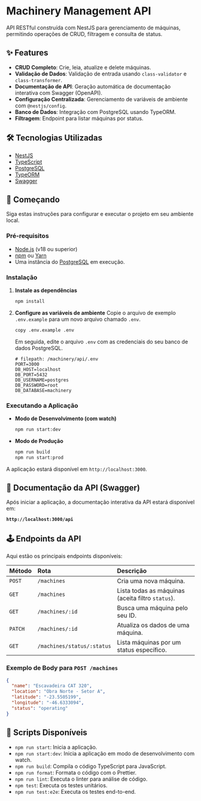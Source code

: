 # Machinery Management API

API RESTful construída com NestJS para gerenciamento de máquinas, permitindo operações de CRUD, filtragem e consulta de status.

## ✨ Features

- **CRUD Completo**: Crie, leia, atualize e delete máquinas.
- **Validação de Dados**: Validação de entrada usando `class-validator` e `class-transformer`.
- **Documentação de API**: Geração automática de documentação interativa com Swagger (OpenAPI).
- **Configuração Centralizada**: Gerenciamento de variáveis de ambiente com `@nestjs/config`.
- **Banco de Dados**: Integração com PostgreSQL usando TypeORM.
- **Filtragem**: Endpoint para listar máquinas por status.

## 🛠️ Tecnologias Utilizadas

- [NestJS](https://nestjs.com/)
- [TypeScript](https://www.typescriptlang.org/)
- [PostgreSQL](https://www.postgresql.org/)
- [TypeORM](https://typeorm.io/)
- [Swagger](https://swagger.io/)

## 🚀 Começando

Siga estas instruções para configurar e executar o projeto em seu ambiente local.

### Pré-requisitos

- [Node.js](https://nodejs.org/en/) (v18 ou superior)
- [npm](https://www.npmjs.com/) ou [Yarn](https://yarnpkg.com/)
- Uma instância do [PostgreSQL](https://www.postgresql.org/download/) em execução.

### Instalação

1.  **Instale as dependências**

    ```bash
    npm install
    ```

2.  **Configure as variáveis de ambiente**
    Copie o arquivo de exemplo `.env.example` para um novo arquivo chamado `.env`.

    ```bash
    copy .env.example .env
    ```

    Em seguida, edite o arquivo `.env` com as credenciais do seu banco de dados PostgreSQL.

    ```env
    # filepath: /machinery/api/.env
    PORT=3000
    DB_HOST=localhost
    DB_PORT=5432
    DB_USERNAME=postgres
    DB_PASSWORD=root
    DB_DATABASE=machinery
    ```

### Executando a Aplicação

- **Modo de Desenvolvimento (com watch)**

  ```bash
  npm run start:dev
  ```

- **Modo de Produção**
  ```bash
  npm run build
  npm run start:prod
  ```

A aplicação estará disponível em `http://localhost:3000`.

## 📄 Documentação da API (Swagger)

Após iniciar a aplicação, a documentação interativa da API estará disponível em:

**`http://localhost:3000/api`**

## 🕹️ Endpoints da API

Aqui estão os principais endpoints disponíveis:

| Método  | Rota                       | Descrição                                         |
| :------ | :------------------------- | :------------------------------------------------ |
| `POST`  | `/machines`                | Cria uma nova máquina.                            |
| `GET`   | `/machines`                | Lista todas as máquinas (aceita filtro `status`). |
| `GET`   | `/machines/:id`            | Busca uma máquina pelo seu ID.                    |
| `PATCH` | `/machines/:id`            | Atualiza os dados de uma máquina.                 |
| `GET`   | `/machines/status/:status` | Lista máquinas por um status específico.          |

### Exemplo de Body para `POST /machines`

```json
{
  "name": "Escavadeira CAT 320",
  "location": "Obra Norte - Setor A",
  "latitude": "-23.5505199",
  "longitude": "-46.6333094",
  "status": "operating"
}
```

## 📜 Scripts Disponíveis

- `npm run start`: Inicia a aplicação.
- `npm run start:dev`: Inicia a aplicação em modo de desenvolvimento com watch.
- `npm run build`: Compila o código TypeScript para JavaScript.
- `npm run format`: Formata o código com o Prettier.
- `npm run lint`: Executa o linter para análise de código.
- `npm test`: Executa os testes unitários.
- `npm run test:e2e`: Executa os testes end-to-end.
